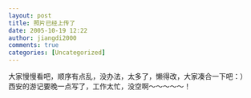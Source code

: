 ```yaml
---
layout: post
title: 照片已经上传了
date: 2005-10-19 12:22
author: jiangdi2000
comments: true
categories: [Uncategorized]
---
```

<div id="msgcns!C840C88DA912213B!386" class="bvMsg"><div>大家慢慢看吧，顺序有点乱，没办法，太多了，懒得改，大家凑合一下吧：）</div>
<div>西安的游记要晚一点写了，工作太忙，没空啊～～～～～！</div></div>
